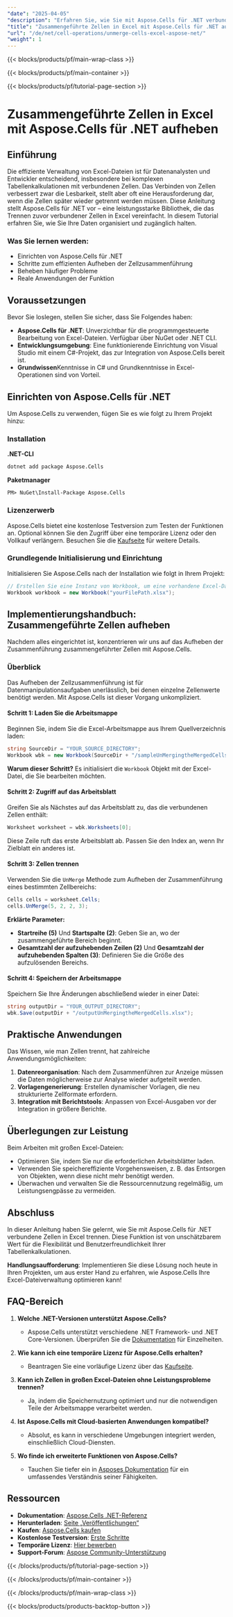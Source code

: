 ```yaml
---
"date": "2025-04-05"
"description": "Erfahren Sie, wie Sie mit Aspose.Cells für .NET verbundene Zellen in Excel trennen. Diese Anleitung behandelt Einrichtung, Implementierung und praktische Anwendungen."
"title": "Zusammengeführte Zellen in Excel mit Aspose.Cells für .NET aufheben | Handbuch für Zellenoperationen"
"url": "/de/net/cell-operations/unmerge-cells-excel-aspose-net/"
"weight": 1
---
```


{{< blocks/products/pf/main-wrap-class >}}

{{< blocks/products/pf/main-container >}}

{{< blocks/products/pf/tutorial-page-section >}}


# Zusammengeführte Zellen in Excel mit Aspose.Cells für .NET aufheben

## Einführung

Die effiziente Verwaltung von Excel-Dateien ist für Datenanalysten und Entwickler entscheidend, insbesondere bei komplexen Tabellenkalkulationen mit verbundenen Zellen. Das Verbinden von Zellen verbessert zwar die Lesbarkeit, stellt aber oft eine Herausforderung dar, wenn die Zellen später wieder getrennt werden müssen. Diese Anleitung stellt Aspose.Cells für .NET vor – eine leistungsstarke Bibliothek, die das Trennen zuvor verbundener Zellen in Excel vereinfacht. In diesem Tutorial erfahren Sie, wie Sie Ihre Daten organisiert und zugänglich halten.

### Was Sie lernen werden:
- Einrichten von Aspose.Cells für .NET
- Schritte zum effizienten Aufheben der Zellzusammenführung
- Beheben häufiger Probleme
- Reale Anwendungen der Funktion

## Voraussetzungen

Bevor Sie loslegen, stellen Sie sicher, dass Sie Folgendes haben:
- **Aspose.Cells für .NET**: Unverzichtbar für die programmgesteuerte Bearbeitung von Excel-Dateien. Verfügbar über NuGet oder .NET CLI.
- **Entwicklungsumgebung**: Eine funktionierende Einrichtung von Visual Studio mit einem C#-Projekt, das zur Integration von Aspose.Cells bereit ist.
- **Grundwissen**Kenntnisse in C# und Grundkenntnisse in Excel-Operationen sind von Vorteil.

## Einrichten von Aspose.Cells für .NET

Um Aspose.Cells zu verwenden, fügen Sie es wie folgt zu Ihrem Projekt hinzu:

### Installation

**.NET-CLI**
```bash
dotnet add package Aspose.Cells
```

**Paketmanager**
```plaintext
PM> NuGet\Install-Package Aspose.Cells
```

### Lizenzerwerb

Aspose.Cells bietet eine kostenlose Testversion zum Testen der Funktionen an. Optional können Sie den Zugriff über eine temporäre Lizenz oder den Vollkauf verlängern. Besuchen Sie die [Kaufseite](https://purchase.aspose.com/buy) für weitere Details.

### Grundlegende Initialisierung und Einrichtung

Initialisieren Sie Aspose.Cells nach der Installation wie folgt in Ihrem Projekt:

```csharp
// Erstellen Sie eine Instanz von Workbook, um eine vorhandene Excel-Datei zu laden.
Workbook workbook = new Workbook("yourFilePath.xlsx");
```

## Implementierungshandbuch: Zusammengeführte Zellen aufheben

Nachdem alles eingerichtet ist, konzentrieren wir uns auf das Aufheben der Zusammenführung zusammengeführter Zellen mit Aspose.Cells.

### Überblick

Das Aufheben der Zellzusammenführung ist für Datenmanipulationsaufgaben unerlässlich, bei denen einzelne Zellenwerte benötigt werden. Mit Aspose.Cells ist dieser Vorgang unkompliziert.

#### Schritt 1: Laden Sie die Arbeitsmappe

Beginnen Sie, indem Sie die Excel-Arbeitsmappe aus Ihrem Quellverzeichnis laden:

```csharp
string SourceDir = "YOUR_SOURCE_DIRECTORY";
Workbook wbk = new Workbook(SourceDir + "/sampleUnMergingtheMergedCells.xlsx");
```

**Warum dieser Schritt?** Es initialisiert die `Workbook` Objekt mit der Excel-Datei, die Sie bearbeiten möchten.

#### Schritt 2: Zugriff auf das Arbeitsblatt

Greifen Sie als Nächstes auf das Arbeitsblatt zu, das die verbundenen Zellen enthält:

```csharp
Worksheet worksheet = wbk.Worksheets[0];
```

Diese Zeile ruft das erste Arbeitsblatt ab. Passen Sie den Index an, wenn Ihr Zielblatt ein anderes ist.

#### Schritt 3: Zellen trennen

Verwenden Sie die `UnMerge` Methode zum Aufheben der Zusammenführung eines bestimmten Zellbereichs:

```csharp
Cells cells = worksheet.Cells;
cells.UnMerge(5, 2, 2, 3);
```

**Erklärte Parameter:**
- **Startreihe (5)** Und **Startspalte (2)**: Geben Sie an, wo der zusammengeführte Bereich beginnt.
- **Gesamtzahl der aufzuhebenden Zeilen (2)** Und **Gesamtzahl der aufzuhebenden Spalten (3)**: Definieren Sie die Größe des aufzulösenden Bereichs.

#### Schritt 4: Speichern der Arbeitsmappe

Speichern Sie Ihre Änderungen abschließend wieder in einer Datei:

```csharp
string outputDir = "YOUR_OUTPUT_DIRECTORY";
wbk.Save(outputDir + "/outputUnMergingtheMergedCells.xlsx");
```

## Praktische Anwendungen

Das Wissen, wie man Zellen trennt, hat zahlreiche Anwendungsmöglichkeiten:
1. **Datenreorganisation**: Nach dem Zusammenführen zur Anzeige müssen die Daten möglicherweise zur Analyse wieder aufgeteilt werden.
2. **Vorlagengenerierung**: Erstellen dynamischer Vorlagen, die neu strukturierte Zellformate erfordern.
3. **Integration mit Berichtstools**: Anpassen von Excel-Ausgaben vor der Integration in größere Berichte.

## Überlegungen zur Leistung

Beim Arbeiten mit großen Excel-Dateien:
- Optimieren Sie, indem Sie nur die erforderlichen Arbeitsblätter laden.
- Verwenden Sie speichereffiziente Vorgehensweisen, z. B. das Entsorgen von Objekten, wenn diese nicht mehr benötigt werden.
- Überwachen und verwalten Sie die Ressourcennutzung regelmäßig, um Leistungsengpässe zu vermeiden.

## Abschluss

In dieser Anleitung haben Sie gelernt, wie Sie mit Aspose.Cells für .NET verbundene Zellen in Excel trennen. Diese Funktion ist von unschätzbarem Wert für die Flexibilität und Benutzerfreundlichkeit Ihrer Tabellenkalkulationen. 

**Handlungsaufforderung**: Implementieren Sie diese Lösung noch heute in Ihren Projekten, um aus erster Hand zu erfahren, wie Aspose.Cells Ihre Excel-Dateiverwaltung optimieren kann!

## FAQ-Bereich

1. **Welche .NET-Versionen unterstützt Aspose.Cells?**
   - Aspose.Cells unterstützt verschiedene .NET Framework- und .NET Core-Versionen. Überprüfen Sie die [Dokumentation](https://reference.aspose.com/cells/net/) für Einzelheiten.

2. **Wie kann ich eine temporäre Lizenz für Aspose.Cells erhalten?**
   - Beantragen Sie eine vorläufige Lizenz über das [Kaufseite](https://purchase.aspose.com/temporary-license/).

3. **Kann ich Zellen in großen Excel-Dateien ohne Leistungsprobleme trennen?**
   - Ja, indem die Speichernutzung optimiert und nur die notwendigen Teile der Arbeitsmappe verarbeitet werden.

4. **Ist Aspose.Cells mit Cloud-basierten Anwendungen kompatibel?**
   - Absolut, es kann in verschiedene Umgebungen integriert werden, einschließlich Cloud-Diensten.

5. **Wo finde ich erweiterte Funktionen von Aspose.Cells?**
   - Tauchen Sie tiefer ein in [Asposes Dokumentation](https://reference.aspose.com/cells/net/) für ein umfassendes Verständnis seiner Fähigkeiten.

## Ressourcen
- **Dokumentation**: [Aspose.Cells .NET-Referenz](https://reference.aspose.com/cells/net/)
- **Herunterladen**: [Seite „Veröffentlichungen“](https://releases.aspose.com/cells/net/)
- **Kaufen**: [Aspose.Cells kaufen](https://purchase.aspose.com/buy)
- **Kostenlose Testversion**: [Erste Schritte](https://releases.aspose.com/cells/net/)
- **Temporäre Lizenz**: [Hier bewerben](https://purchase.aspose.com/temporary-license/)
- **Support-Forum**: [Aspose Community-Unterstützung](https://forum.aspose.com/c/cells/9)

{{< /blocks/products/pf/tutorial-page-section >}}

{{< /blocks/products/pf/main-container >}}

{{< /blocks/products/pf/main-wrap-class >}}

{{< blocks/products/products-backtop-button >}}